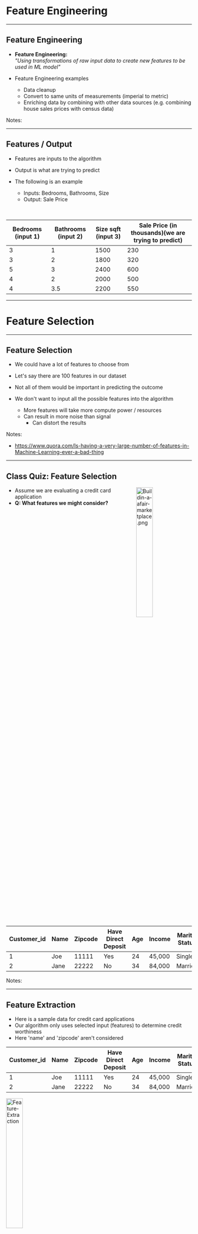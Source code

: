 # Feature Engineering
---

## Feature Engineering

 * **Feature Engineering:**   
    _"Using transformations of raw input data to create new features to be used in ML model"_

 * Feature Engineering examples
    - Data cleanup
    - Convert to same units of measurements  (imperial to metric)
    - Enriching data by combining with other data sources (e.g. combining house sales prices with census data)


Notes:

---

## Features / Output

 * Features are inputs to the algorithm

 * Output is what are trying to predict

 * The following is an example
    - Inputs: Bedrooms, Bathrooms, Size
    - Output: Sale Price

<br />

| Bedrooms (input 1) | Bathrooms (input 2) | Size sqft (input 3) | Sale Price (in thousands)(we are trying to predict) |
|--------------------|---------------------|----------------|------------------------------------------------------|
| 3                  | 1                   | 1500           | 230                                                  |
| 3                  | 2                   | 1800           | 320                                                  |
| 5                  | 3                   | 2400           | 600                                                  |
| 4                  | 2                   | 2000           | 500                                                  |
| 4                  | 3.5                 | 2200           | 550                                                  |

<!-- {"left" : 0.25, "top" : 6.18, "height" : 1, "width" : 17, "columnwidth" : [3.19, 3.38, 3.03, 7.4]} -->


---

# Feature Selection

---
## Feature Selection

- We could have a lot of features to choose from

- Let's say there are 100 features in our dataset

- Not all of them would be important in predicting the outcome

- We don't want to input all the possible features into the algorithm
    - More features will take more compute power / resources
    - Can result in more noise than signal
        - Can distort the results

Notes:
- https://www.quora.com/Is-having-a-very-large-number-of-features-in-Machine-Learning-ever-a-bad-thing

---


## Class Quiz: Feature Selection

<img src="../../assets/images/icons/quiz-icon.png" alt="Buildin-a-afair-marketplace.png" style="width:30%;float:right;"/><!-- {"left" : 10.19, "top" : 1.78, "height" : 4.8, "width" : 7.2} -->

* Assume we are evaluating a credit card application
* **Q: What features we might consider?**

<br clear="all"/>

| Customer_id | Name | Zipcode | Have Direct Deposit | Age | Income | Marital Status | Owns a Home |
|-------------|------|---------|---------------------|-----|--------|----------------|-------------|
| 1           | Joe  | 11111   | Yes                 | 24  | 45,000 | Single         | No          |
| 2           | Jane | 22222   | No                  | 34  | 84,000 | Married        | Yes         |
<!-- {"left" : 0.29, "top" : 8.06, "height" : 1, "width" : 16.92, "columnwidth" : [2.39, 1.44, 2.24, 2.73, 1.33, 2.31, 2.44, 2.05]} -->


Notes:

---

## Feature Extraction

 * Here is a sample data for credit card applications
 * Our algorithm only uses selected input (features) to determine credit worthiness
 * Here 'name' and 'zipcode' aren't considered


  | Customer_id | Name | Zipcode | Have Direct Deposit | Age | Income | Marital Status | Owns a Home |
  |-------------|------|---------|---------------------|-----|--------|----------------|-------------|
  | 1           | Joe  | 11111   | Yes                 | 24  | 45,000 | Single         | No          |
  | 2           | Jane | 22222   | No                  | 34  | 84,000 | Married        | Yes         |
<!-- {"left" : 0.05, "top" : 7.92, "height" : 1, "width" : 17.39, "columnwidth" : [2.35, 1.3, 1.62, 3.55, 1.21, 1.9, 2.65, 2.8]} -->


<img src="../../assets/images/machine-learning/Feature-Extraction.png" alt="Feature-Extraction" style="width:30%;"/> <!-- {"left" : 6.84, "top" : 9.45, "height" : 0.89, "width" : 3.83} -->


|             |      |         | Age | Income | Marital Status | Owns a Home |
|-------------|------|---------|-----|--------|----------------|-------------|
|             |      |         | 24  | 45,000 | Single         | No          |
|             |      |         | 34  | 84,000 | Married        | Yes         |

<!-- {"left" : 2.31, "top" : 10.37, "height" : 1, "width" : 12.88, "columnwidth" : [0.8, 0.8, 0.8, 1.74, 2.91, 2.91, 2.91]} -->

Notes:

---

## Class Quiz: Predicting Credit Card Fraud

<img src="../../assets/images/icons/quiz-icon.png" alt="Buildin-a-afair-marketplace.png" style="width:30%;float:right;"/><!-- {"left" : 10.19, "top" : 1.78, "height" : 4.8, "width" : 7.2} -->

* Assume we are evaluating if a credit card transaction is fraud or not

* **Q: What features we might consider? (open ended)**

Notes:

---

##  How do We Select Features?

* __Using Domain Knowledge__
  - In the previous example how did we figure out the features to consider?  
  Probably 'common sense' :-)

*  In practice we use our **domain knowledge** to identify important features

* For example if you work in finance domain, you know what attributes are good signals
    - e.g How did Alan Greenspan predict labor market ?

* __Some algorithms can help__  
  Some ML algorithms can take in all features and provide _'feature importance'_

Notes:

Alan Greenspan used suites and ties sold by Sears department store to predict the labor market conditions.  Remember, this was in 50s/60s.  So it worked then.   Will you think it will work now in 2020? :-)

---

## Feature Selection

* __Question:What makes a good feature?__

* Known at model building time  (during training)

* Has to be meaningful to the objective

* Has enough examples in data

* Numeric features are **preferred but not required**

* Must be legal to use (See next slide)

Notes:

---

## Legal Implications

* Some features can not be used legally !

* Some examples:
    - **Race** of a person
    - **Age** of a person
    - **Address** may not be used in some instances ('red lining')
    - Can you think of any thing else that may not be used?



Notes:

---


## 'Curse of Dimensionality'

- ['Curse of Dimensionality'](https://en.wikipedia.org/wiki/Curse_of_dimensionality) says more features, required more _observations_ (rows)

- This is not a linear relationship;
    - More features --> **many** more rows

- For example, let's say we have only 100 rows/samples of data.
  - Say each row has lots of features / columns (100+),
  - then we'd need more samples for ML algorithm to learn effectively


Notes:
- https://en.wikipedia.org/wiki/Curse_of_dimensionality

---

# Data Wrangling

---

## Data Wrangling

<img src="../../assets/images/machine-learning/3rd-party/data-science-time-spent-1.png" style="width:50%;float:right;"/> <!-- {"left" : 9.43, "top" : 1.89, "height" : 5.66, "width" : 7.87} -->

* Data scientists spend significant amount of time doing **data wrangling**

* In [Anaconda 2020 survey](https://www.anaconda.com/state-of-data-science-2020) data wrangling takes up up to 45% of time

* This can include cleaning up data, transforming data into a format that can be used by ML algorithms

---

## Data Cleaning

<img src="../../assets/images/machine-learning/3rd-party/cartoon-data-cleaning.jpg" style="width:50%;float:right;"/><!-- {"left" : 11.11, "top" : 1.89, "height" : 4.71, "width" : 6.09} -->

* Real world data is hardly in a format to be used for ML

* We need to do fair amount of cleaning of data before we can do ML

* This is **not very interesting** part of ML, still very important 😄

* Let's look at some of the techniques for data cleansing in the next lab

---

## Lab: Data Cleanup

* **Overview:**
    - Cleaning up data, getting it ready for analytics

* **Approximate Time:**
    - 10 - 15 mins

* **Instructions:**
    - **exploration/data-cleanup**

Notes:

---

# Non-numeric Features

---
## Numeric Features

* Most ML algorithms deal in numbers (vectors)

* So numeric features are preferred

* Which of these is numeric?

<br />

| Feature            | Sample Value                                            | Numeric? |
|--------------------|---------------------------------------------------------|----------|
| Number of Bedrooms | 3                                                       | ?        |
| House Type         | - Single Family <br /> - Townhome <br /> - Apartment    | ?        |
| Discount           | 10%                                                     | ?        |
| Owns a home        | Yes / No                                                | ?        |
| Item Category      | - Jewelry <br/> - Groceries <br /> - Electronics <br /> | ?        |

<!-- {"left" : 1.42, "top" : 4.74, "height" : 1, "width" : 14.66} -->


Notes:
Bedrooms : yes,   House Type : No,  Discount : Yes, Owns a Home : No, Item : No
---

## Categorical Variables

 * Some of the variables are non-numeric

 * Example: Marital Status (Married / Divorced / Single) / Owns a Home (Yes / No)

 * We have to convert the variable to a numeric value

 * Example:  
  `Owns A Home -> 0 = No, 1 = Yes`

 * Categorical Variables are essentially structured data, despite being strings

 * (Unstructured data would include things like: documents, emails, tweets)

<img src="../../assets/images/machine-learning/Categorical-Variables.png" alt="Categorical-Variables" style="width:60%;"/> <!-- {"left" : 1.36, "top" : 7.93, "height" : 2.49, "width" : 14.79} -->





Notes:

---

## Encoding Categorical Variables

 * We have to convert our categorical variables into numbers

 * 3 Strategies:
    - Factorization / Indexing
    - One-Hot-Encoding/Dummy Variables
    - Quantization


Notes:

---

## Example of Factorization / Indexing

 * We can convert our string variables into factors / numbers

 * This means we assign a number to each unique value of the column

 * Added benefits
    - Numbers are more efficient to store
    - And compute!

<img src="../../assets/images/machine-learning/factorization-3.png" alt="factorization" style="max-width:70%"/><!-- {"left" : 2.59, "top" : 5.84, "height" : 4.67, "width" : 12.32} -->



Notes:

---

## Potential Problems With Factorization / Indexing

 * Some ML algorithms can start interpreting the numbers!

 * In the example below, an ML algorithm can think
    - 2 (Divorced)  >  1 (Single)  > 0 (Married)

 * This can lead to surprising outcomes

 * We can fix this by 'one-hot-encoding' method

<img src="../../assets/images/machine-learning/factorization-3.png" alt="Factorization" style="max-width:60%;"/><!-- {"left" : 2.48, "top" : 5.64, "height" : 4.75, "width" : 12.54} -->



Notes:

---

## Dummy Variables / One-Hot-Encoding

 * Dummy variables can help us treat the different values separately
    - Without trying to infer some relationship between values.

 * 'dummy variables' assigns  true / false to each.
    - Note, only one bit is on
    - This is called **ONE-HOT-Encoding**

<img src="../../assets/images/machine-learning/one-hot-encoding-1.png" alt="Dummy-Variables" style="max-width:90%;"/><!-- {"left" : 1.99, "top" : 6.21, "height" : 4.26, "width" : 13.53} -->


Notes:

---

## Generating New Dimensions

 * Problem: Comparing house prices

 * Can we say Mountain View is most expensive city?

 * On first table, there is no data point for 'size of the house'

 * May be an 'apples-to-apples' comparison would be 'price per sq. foot'

<img src="../../assets/images/machine-learning/feature-envgineering-1.png"  style="width:40%;float:right;"/> <!-- {"left" : 8.85, "top" : 2.18, "height" : 4.04, "width" : 8.39} -->



| City           | House Price   |
|--------        |----------     |
| San Jose       | 800k          |
| Mountain View  | 1,200 k (1.2M)|
| San Francisco  | 1,000 k (1 M) |
| Gilroy         | 700 k         |

<!-- {"left" : 1.17, "top" : 8.09, "height" : 1, "width" : 7.7, "columnwidth" : [3.89, 3.81]} -->




Notes:

---

## Converting Word to Vectors

<img src="../../assets/images/machine-learning/word-to-vectors-1.png" alt="word-to-vectors" style="max-width:100%;"/> <!-- {"left" : 1.9, "top" : 2.39, "height" : 7.6, "width" : 13.7} -->




Notes:

---

# Scaling and Normalization

---

## Scaling
 * Usually data needs to be cleaned up and transformed before creating features

 * In the data below, we see **age** and **income** are in two different scales
    - age: ranges from 33 - 60
    - income ranges from 32,000  to 120,000

 * Some algorithms will yield better results if these different ranges can be scaled to a uniform range
    - Remove high magnitude data

<img src="../../assets/images/machine-learning/scaling-1.png" style="width:50%;"/><!-- {"left" : 3.66, "top" : 6.89, "height" : 4.34, "width" : 10.19} -->

---

## Scaling Approaches

<img src="../../assets/images/formulas-equations/scaling-z-score-1.png" style="width:25%;float:right;"/><!-- {"left" : 12.55, "top" : 1.89, "height" : 3.3, "width" : 4.42} -->


* Z-Scoring:
    - Subtract mean and divide standard deviation

<img src="../../assets/images/formulas-equations/scaling-min-max-1.png" style="width:25%;float:right;"/><!-- {"left" : 10.5, "top" : 5.82, "height" : 2.07, "width" : 6.47} -->

* Min-Max Scaling
    - Scale between a range 0 to 1 typically (or other ranges like 1 to 100)

* Standardized with zero mean and standard deviation of one

Notes:

---

## Scaling Using MinMaxScaler

```python
import pandas as pd
from sklearn.preprocessing import MinMaxScaler

data = pd.DataFrame ( { 'age' : [33,45,42,35,60],
                        'income' : [40000,80000,120000,32000,110000]
                    })

# create scaler, between 0 and 1
scaler = MinMaxScaler(feature_range=(0, 1))

# scale data
normalized = scaler.fit_transform(data)

# inverse transform
inverse = scaler.inverse_transform(normalized)
```
<!-- {"left" : 0.85, "top" : 2.39, "height" : 5.34, "width" : 13.89} -->

<img src="../../assets/images/machine-learning/scaling-3.png" style="width:20%;"/> &nbsp; <!-- {"left" : 5.44, "top" : 7.91, "height" : 3.74, "width" : 3.06} -->  <img src="../../assets/images/machine-learning/scaling-3-min-max.png" style="width:25%;"/><!-- {"left" : 8.15, "top" : 7.91, "height" : 3.74, "width" : 3.91} -->


Notes:



---

## Scaling Using StandardScaler

```python
import pandas as pd
from sklearn.preprocessing import StandardScaler

data = pd.DataFrame ( { 'age' : [33,45,42,35,60],
                        'income' : [40000,80000,120000,32000,110000]
                    })

scaler = StandardScaler()

# scale data
normalized = scaler.fit_transform(data)

# inverse transform
inverse = scaler.inverse_transform(normalized)
```
<!-- {"left" : 0.85, "top" : 2.39, "height" : 5.24, "width" : 14.54} -->

<img src="../../assets/images/machine-learning/scaling-3.png" style="width:20%;"/> &nbsp; <!-- {"left" : 5.21, "top" : 7.72, "height" : 3.97, "width" : 3.25} --> <img src="../../assets/images/machine-learning/scaling-3-z.png" style="width:25%;"/> &nbsp; <!-- {"left" : 8.37, "top" : 7.65, "height" : 3.97, "width" : 3.92} --> 

Notes:



---

## Comparing Scalers

* Here our original data (left) , z-scaling / standard scaling (middle) is on a uniform distribution;   and min-max scale (right) is between 0 to 1.0

* After standard scaling, some values would be negative!  That is OK!

<img src="../../assets/images/machine-learning/scaling-3.png" style="width:20%;"/> &nbsp; <!-- {"left" : 2.12, "top" : 5.66, "height" : 4.72, "width" : 3.86} --> <img src="../../assets/images/machine-learning/scaling-3-z.png" style="width:25%;"/> &nbsp; <!-- {"left" : 5.88, "top" : 5.58, "height" : 4.72, "width" : 4.66} --> <img src="../../assets/images/machine-learning/scaling-3-min-max.png" style="width:25%;"/><!-- {"left" : 10.45, "top" : 5.75, "height" : 4.72, "width" : 4.93} -->

---

## Lab: Exploratory Data Analysis (EDA)

 * **Overview:**
    - Analyze house sales data

 * **Approximate Time:**
    - 20 - 25 mins

 * **Instructions:**
    - **'exploration/explore-house-sales' lab for Python / R / Spark**



Notes:


---

## Bonus Lab: Feature Engineering

 * **Overview:**
    - Feature engineering exercises

 * **Approximate Time:**
    - 20 - 30 mins

 * **Instructions:**
    - **'feature-eng' lab for Python / R / Spark**


Notes:
